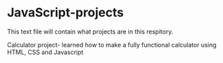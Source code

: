 # JavaScript-projects

This text file will contain what projects are in this respitory.

Calculator project- learned how to make a fully functional calculator using HTML, CSS and Javascript
